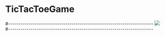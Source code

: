 # TicTacToeGame

#-----------------------------------------------------------------------
![](https://github.com/ksheetal/TicTacToeGame/blob/master/Screeshot.jpg)
#-----------------------------------------------------------------------
